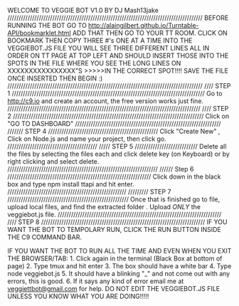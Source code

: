 WELCOME TO VEGGIE BOT V1.0
 BY DJ Mash13jake
///////////////////////////////////////////////////////////////////////////////////////
BEFORE RUNNING THE BOT GO TO http://alaingilbert.github.io/Turntable-API/bookmarklet.html
ADD THAT THEN GO TO YOUR TT ROOM.  CLICK ON BOOKMARK THEN COPY THREE #'s ONE AT A TIME INTO THE VEGGIEBOT.JS FILE
YOU WILL SEE THREE DIFFERENT LINES ALL IN ORDER ON TT PAGE AT TOP LEFT AND SHOULD INSERT THOSE INTO THE SPOTS IN THE FILE WHERE YOU SEE THE LONG LINES ON XXXXXXXXXXXXXXXX"S >>>>>IN THE CORRECT SPOT!!!! SAVE THE FILE ONCE INSERTED THEN BEGIN :)
///////////////////////////////////////////////////////////////////////////////////////
//// STEP 1
//////////////////////////////////////////////////////////////////////////////////////
Go to http://c9.io and create an account, the free version works just fine.
//////////////////////////////////////////////////////////////////////////////////////
//// STEP 2
/////////////////////////////////////////////////////////////////////////////////////
Click on "GO TO DASHBOARD"
/////////////////////////////////////////////////////////////////
/////// STEP 4
/////////////////////////////////////////////////
Click "Create New" , Click on Node.js and name your project, then click go.
////////////////////////////////////////
///// STEP 5
////////////////////////////
Delete all the files by selecting the files each and click delete key (on Keyboard) or by right clicking and select delete.
///////////////////////////////////////////////////////////////////
////// Step 6
////////////////////////////////////////////////////////////////
Click down in the black box and type npm install ttapi and hit enter.
/////////////////////////////////////////////////////
///////// STEP 7
//////////////////////////////////////////////////////
Once that is finished go to file, upload local files, and find the extracted folder . Upload  *ONLY* the veggiebot.js file.
/////////////////////////////////////////////////////////////////////////
//// STEP  8 
/////////////////////////////////////////////////////////////////////////
IF  YOU WANT THE BOT TO TEMPOLARY RUN, CLICK THE RUN  BUTTON INSIDE THE C9 COMMAND BAR.

IF YOU WANT THE BOT TO RUN ALL THE TIME AND  EVEN WHEN YOU EXIT THE BROWSER/TAB: 
                          1. Click again in the terminal (Black Box at bottom of page)
	2. Type tmux and hit enter
	3. The box should have a white bar
	4. Type node veggiebot.js
	5. It should have a blinking "_" and not come out with any errors, this is good.
	6. If it says any kind of error email me at veggiettbot@gmail.com for help. 
DO	 NOT	 EDIT 	THE 	VEGGIEBOT.JS 	FILE	 UNLESS YOU KNOW WHAT YOU ARE DOING!!!!!